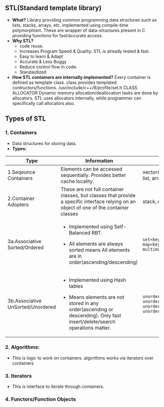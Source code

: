## STL(Standard template library)
- **What?** Library providing common programming data structures such as lists, stacks, arrays, etc. Implemented using compile-time polymorphism. These are wrapper of data-structures present in C providing functions for fast/accurate access. 
- **Why STL?**  
	- code reuse.
	- Increases Program Speed & Quality: STL is already tested & fast.
	- Easy to learn & Adapt
	- Accurate & Less Buggy
	- Reduce control flow in code.
	- Standardized
- **How STL containers are internally implemented?** Every container is defined as template class. class provides templated contructors/functions. /usr/include/c++/8/profile/set.h
CLASS ALLOCATOR Dynamic memory allocation/deallocation tasks are done by allocators. STL uses allocators internally, while programmer can specifically call allocators also.

## Types of STL
### 1. Containers
- Data structures for storing data. 
- **Types:**

|Type|Information|Example|Complexity|
|---|---|---|---|
|1.Seqeunce Containers|Elements can be accessed sequentially. Provides better cache locality.|vectors, deque, list, forward list, array|O(n)|
|2.Container Adopters|These are not full container classes, but classes that provide a specific interface relying on an object of one of the container classes|stack, queue, priority_queue|Depends on use case|
|3a.Associative Sorted/Ordered|<ul><li>Implemented using Self-Balanced RBT.</li></ul><ul><li>All elements are always sorted means All elements are in order(ascending/descending)</li></ul>|`set<key>, multiset<key>, map<key,value>, multimap<key,value>`|O(logn)|
|3b.Associative UnSorted/Unordered|<ul><li>Implemented using Hash tables</li></ul><ul><li>Means elements are not stored in any order(ascending or descending). Only fast insert/delete/search operations matter.</li></ul>|`unordered_set<key>, unordered_multiset<key>, unordered_map<key,value>, unordered_multimap<key,value>`|Best:O(1), Worst:O(n)|

### 2. Algorithms: 
- This is logic to work on containers. algorithms works via iterators over containers

### 3. Iterators
- This is interface to iterate through containers.

### 4. Functors/Function Objects
